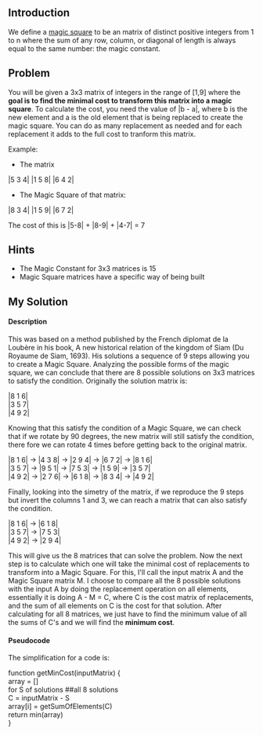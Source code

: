 ## Introduction

We define a [magic square](https://en.wikipedia.org/wiki/Magic_square) to be an matrix of distinct positive integers from 1 to n where the sum of any row, column, or diagonal of length  is always equal to the same number: the magic constant.

## Problem

You will be given a 3x3 matrix of integers in the range of [1,9] where the **goal is to find the minimal cost to transform this matrix into a magic square**. To calculate the cost, you need the value of |b - a|, where b is the new element and a is the old element that is being replaced to create the magic square. You can do as many replacement as needed and for each replacement it adds to the full cost to tranform this matrix.

Example:

* The matrix

|5 3 4|
|1 5 8|
|6 4 2|

* The Magic Square of that matrix:

|8 3 4|
|1 5 9|
|6 7 2|

The cost of this is |5-8| + |8-9| + |4-7| = 7

## Hints
* The Magic Constant for 3x3 matrices is 15
* Magic Square matrices have a specific way of being built

## My Solution

#### Description
This was based on a method published by the French diplomat de la Loubère in his book, A new historical relation of the kingdom of Siam (Du Royaume de Siam, 1693). His solutions a sequence of 9 steps allowing you to create a Magic Square. Analyzing the possible forms of the magic square, we can conclude that there are 8 possible solutions on 3x3 matrices to satisfy the condition. Originally the solution matrix is:

|8 1 6| <br>
|3 5 7| <br>
|4 9 2| <br>

Knowing that this satisfy the condition of a Magic Square, we can check that if we rotate by 90 degrees, the new matrix will still satisfy the condition, there fore we can rotate 4 times before getting back to the original matrix.

|8 1 6| -> |4 3 8| -> |2 9 4| -> |6 7 2| -> |8 1 6| <br>
|3 5 7| -> |9 5 1| -> |7 5 3| -> |1 5 9| -> |3 5 7| <br>
|4 9 2| -> |2 7 6| -> |6 1 8| -> |8 3 4| -> |4 9 2| <br>

Finally, looking into the simetry of the matrix, if we reproduce the 9 steps but invert the columns 1 and 3, we can reach a matrix that can also satisfy the condition.

|8 1 6| -> |6 1 8| <br>
|3 5 7| -> |7 5 3| <br>
|4 9 2| -> |2 9 4| <br>

This will give us the 8 matrices that can solve the problem. Now the next step is to calculate which one will take the minimal cost of replacements to transform into a Magic Square. For this, I'll call the input matrix A and the Magic Square matrix M. I choose to compare all the 8 possible solutions with the input A by doing the replacement operation on all elements, essentially it is doing A - M = C, where C is the cost matrix of replacements, and the sum of all elements on C is the cost for that solution. After calculating for all 8 matrices, we just have to find the minimum value of all the sums of C's and we will find the **minimum cost**.

#### Pseudocode
The simplification for a code is:

function getMinCost(inputMatrix) { <br>
    array = [] <br>
    for S of solutions ##all 8 solutions <br>
        C = inputMatrix - S <br>
        array[i] = getSumOfElements(C) <br>
    return min(array) <br>
} <br>
